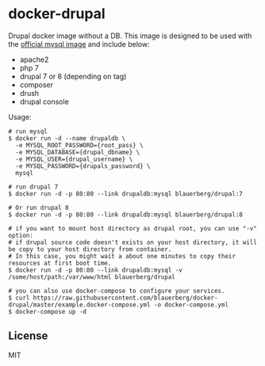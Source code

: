 # docker-drupal

Drupal docker image without a DB.
This image is designed to be used with the [official mysql image](https://hub.docker.com/_/mysql) and include below:
  - apache2
  - php 7
  - drupal 7 or 8 (depending on tag)
  - composer
  - drush
  - drupal console

Usage:
```
# run mysql
$ docker run -d --name drupaldb \
  -e MYSQL_ROOT_PASSWORD={root_pass} \
  -e MYSQL_DATABASE={drupal_dbname} \
  -e MYSQL_USER={drupal_username} \
  -e MYSQL_PASSWORD={drupals_password} \
  mysql

# run drupal 7
$ docker run -d -p 80:80 --link drupaldb:mysql blauerberg/drupal:7

# Or run drupal 8
$ docker run -d -p 80:80 --link drupaldb:mysql blauerberg/drupal:8

# if you want to mount host directory as drupal root, you can use "-v" option:
# if drupal source code doesn't exists on your host directory, it will be copy to your host directory from container.
# In this case, you might wait a about one minutes to copy their resources at first boot time.
$ docker run -d -p 80:80 --link drupaldb:mysql -v /some/host/path:/var/www/html blauerberg/drupal

# you can also use docker-compose to configure your services.
$ curl https://raw.githubusercontent.com/blauerberg/docker-drupal/master/example.docker-compose.yml -o docker-compose.yml
$ docker-compose up -d
```

## License

MIT
